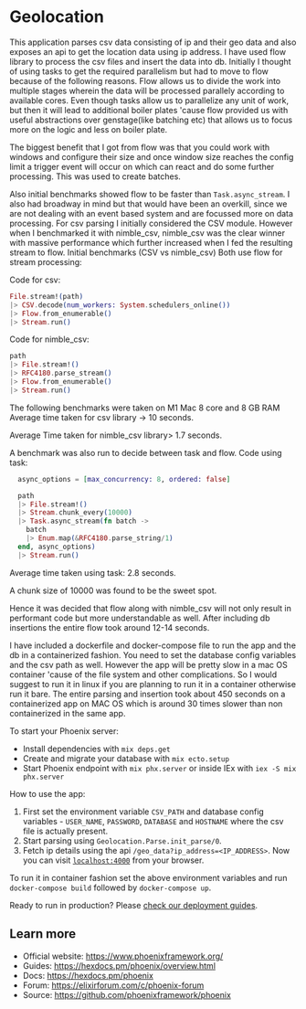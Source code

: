 # Geolocation
This application parses csv data consisting of ip and their geo data and also exposes an api to get the location data using ip address.
I have used flow library to process the csv files and insert the data into db.
Initially I thought of using tasks to get the required parallelism but had to move to flow because of the following reasons.
Flow allows us to divide the work into multiple stages wherein the data will be processed parallely according to available cores. Even though tasks allow us to parallelize any unit of work, but then it will lead to additional boiler plates 'cause 
flow provided us with useful abstractions over genstage(like batching etc) that allows us to focus more on the logic and less on boiler plate.

The biggest benefit that I got from flow was that you could work with windows and configure their size and once window size reaches the config limit a trigger event will occur on which can react and do some further processing. This was used to create batches.

Also initial benchmarks showed flow to be faster than `Task.async_stream`.
I also had broadway in mind but that would have been an overkill, since we are not dealing with an event based system
and are focussed more on data processing.
For csv parsing I initially considered the CSV module. However when I benchmarked it with nimble_csv, nimble_csv was the clear
winner with massive performance which further increased when I fed the resulting stream to flow.
Initial benchmarks (CSV vs nimble_csv) Both use flow for stream processing:

Code for csv:
```elixir
File.stream!(path) 
|> CSV.decode(num_workers: System.schedulers_online()) 
|> Flow.from_enumerable() 
|> Stream.run()
```

Code for nimble_csv:
```elixir
path
|> File.stream!()
|> RFC4180.parse_stream()
|> Flow.from_enumerable()
|> Stream.run()
```
The following benchmarks were taken on M1 Mac 8 core and 8 GB RAM
Average time taken for csv library -> 10 seconds.

Average Time taken for nimble_csv library> 1.7 seconds.

A benchmark was also run to decide between task and flow.
Code using task:
```elixir
  async_options = [max_concurrency: 8, ordered: false]

  path
  |> File.stream!()
  |> Stream.chunk_every(10000)
  |> Task.async_stream(fn batch ->
    batch
    |> Enum.map(&RFC4180.parse_string/1)
  end, async_options)
  |> Stream.run()
```
Average time taken using task: 2.8 seconds. 

A chunk size of 10000 was found to be the sweet spot.

Hence it was decided that flow along with nimble_csv will not only result in performant code but more understandable as well. 
After including db insertions the entire flow took around 12-14 seconds.

I have included a dockerfile and docker-compose file to run the app and the db in a containerized fashion. You need to
set the database config variables and the csv path as well. However the app will be pretty slow in a mac OS container
'cause of the file system and other complications. So I would suggest to run it in linux if you are planning to run it in 
a container otherwise run it bare. 
The entire parsing and insertion took about 450 seconds on a containerized app on MAC OS which is around 30 times slower than
non containerized in the same app.

To start your Phoenix server:

  * Install dependencies with `mix deps.get`
  * Create and migrate your database with `mix ecto.setup`
  * Start Phoenix endpoint with `mix phx.server` or inside IEx with `iex -S mix phx.server`

How to use the app:
1. First set the environment variable `CSV_PATH` and database config variables - `USER_NAME`, `PASSWORD`, `DATABASE` and `HOSTNAME` where the csv file is actually present.
2. Start parsing using `Geolocation.Parse.init_parse/0`.
3. Fetch ip details using the api `/geo_data?ip_address=<IP_ADDRESS>`.
Now you can visit [`localhost:4000`](http://localhost:4000) from your browser.

To run it in container fashion set the above environment variables and run `docker-compose build` followed by `docker-compose up`.


Ready to run in production? Please [check our deployment guides](https://hexdocs.pm/phoenix/deployment.html).

## Learn more

  * Official website: https://www.phoenixframework.org/
  * Guides: https://hexdocs.pm/phoenix/overview.html
  * Docs: https://hexdocs.pm/phoenix
  * Forum: https://elixirforum.com/c/phoenix-forum
  * Source: https://github.com/phoenixframework/phoenix
